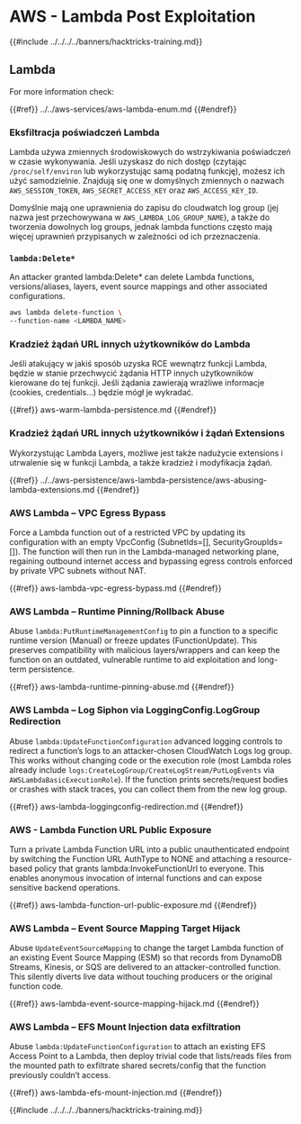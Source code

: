 # AWS - Lambda Post Exploitation

{{#include ../../../../banners/hacktricks-training.md}}

## Lambda

For more information check:

{{#ref}}
../../aws-services/aws-lambda-enum.md
{{#endref}}

### Eksfiltracja poświadczeń Lambda

Lambda używa zmiennych środowiskowych do wstrzykiwania poświadczeń w czasie wykonywania. Jeśli uzyskasz do nich dostęp (czytając `/proc/self/environ` lub wykorzystując samą podatną funkcję), możesz ich użyć samodzielnie. Znajdują się one w domyślnych zmiennych o nazwach `AWS_SESSION_TOKEN`, `AWS_SECRET_ACCESS_KEY` oraz `AWS_ACCESS_KEY_ID`.

Domyślnie mają one uprawnienia do zapisu do cloudwatch log group (jej nazwa jest przechowywana w `AWS_LAMBDA_LOG_GROUP_NAME`), a także do tworzenia dowolnych log groups, jednak lambda functions często mają więcej uprawnień przypisanych w zależności od ich przeznaczenia.

### `lambda:Delete*`
An attacker granted lambda:Delete* can delete Lambda functions, versions/aliases, layers, event source mappings and other associated configurations.
```bash
aws lambda delete-function \
--function-name <LAMBDA_NAME>
```
### Kradzież żądań URL innych użytkowników do Lambda

Jeśli atakujący w jakiś sposób uzyska RCE wewnątrz funkcji Lambda, będzie w stanie przechwycić żądania HTTP innych użytkowników kierowane do tej funkcji. Jeśli żądania zawierają wrażliwe informacje (cookies, credentials...) będzie mógł je wykradać.

{{#ref}}
aws-warm-lambda-persistence.md
{{#endref}}

### Kradzież żądań URL innych użytkowników i żądań Extensions

Wykorzystując Lambda Layers, możliwe jest także nadużycie extensions i utrwalenie się w funkcji Lambda, a także kradzież i modyfikacja żądań.

{{#ref}}
../../aws-persistence/aws-lambda-persistence/aws-abusing-lambda-extensions.md
{{#endref}}

### AWS Lambda – VPC Egress Bypass

Force a Lambda function out of a restricted VPC by updating its configuration with an empty VpcConfig (SubnetIds=[], SecurityGroupIds=[]). The function will then run in the Lambda-managed networking plane, regaining outbound internet access and bypassing egress controls enforced by private VPC subnets without NAT.

{{#ref}}
aws-lambda-vpc-egress-bypass.md
{{#endref}}

### AWS Lambda – Runtime Pinning/Rollback Abuse

Abuse `lambda:PutRuntimeManagementConfig` to pin a function to a specific runtime version (Manual) or freeze updates (FunctionUpdate). This preserves compatibility with malicious layers/wrappers and can keep the function on an outdated, vulnerable runtime to aid exploitation and long-term persistence.

{{#ref}}
aws-lambda-runtime-pinning-abuse.md
{{#endref}}

### AWS Lambda – Log Siphon via LoggingConfig.LogGroup Redirection

Abuse `lambda:UpdateFunctionConfiguration` advanced logging controls to redirect a function’s logs to an attacker-chosen CloudWatch Logs log group. This works without changing code or the execution role (most Lambda roles already include `logs:CreateLogGroup/CreateLogStream/PutLogEvents` via `AWSLambdaBasicExecutionRole`). If the function prints secrets/request bodies or crashes with stack traces, you can collect them from the new log group.

{{#ref}}
aws-lambda-loggingconfig-redirection.md
{{#endref}}

### AWS - Lambda Function URL Public Exposure

Turn a private Lambda Function URL into a public unauthenticated endpoint by switching the Function URL AuthType to NONE and attaching a resource-based policy that grants lambda:InvokeFunctionUrl to everyone. This enables anonymous invocation of internal functions and can expose sensitive backend operations.

{{#ref}}
aws-lambda-function-url-public-exposure.md
{{#endref}}

### AWS Lambda – Event Source Mapping Target Hijack

Abuse `UpdateEventSourceMapping` to change the target Lambda function of an existing Event Source Mapping (ESM) so that records from DynamoDB Streams, Kinesis, or SQS are delivered to an attacker-controlled function. This silently diverts live data without touching producers or the original function code.

{{#ref}}
aws-lambda-event-source-mapping-hijack.md
{{#endref}}

### AWS Lambda – EFS Mount Injection data exfiltration

Abuse `lambda:UpdateFunctionConfiguration` to attach an existing EFS Access Point to a Lambda, then deploy trivial code that lists/reads files from the mounted path to exfiltrate shared secrets/config that the function previously couldn’t access.

{{#ref}}
aws-lambda-efs-mount-injection.md
{{#endref}}



{{#include ../../../../banners/hacktricks-training.md}}
